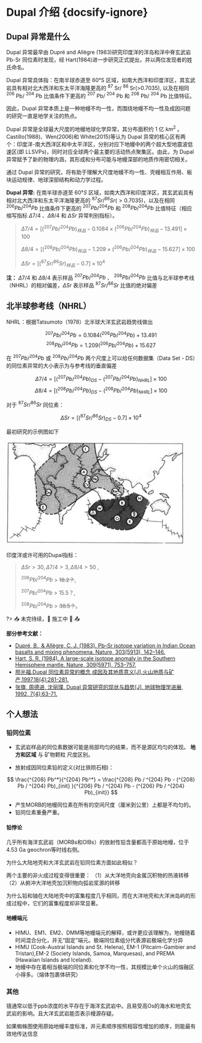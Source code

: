 # Dupal 介绍 {docsify-ignore}

## Dupal 异常是什么

Dupal 异常最早由 Dupré and Allègre (1983)研究印度洋的洋岛和洋中脊玄武岩 Pb-Sr 同位素时发现，经 Hart(1984)进一步研究正式提出，并以两位发现者的姓氏命名。

Dupal 异常具体指：在南半球赤道至 60°S 区域，如南大西洋和印度洋区，其玄武岩具有相对北大西洋和东太平洋海隆更高的 $^{87}$ Sr/ $^{86}$ Sr(>0.7035), 以及在相同 $^{206}$ Pb/ $^{204}$ Pb 比值条件下更高的 $^{207}$ Pb/ $^{204}$ Pb 和 $^{208}$ Pb/ $^{204}$ Pb 比值特征。

因此，Dupal 异常本质上是一种地幔不均一性，而围绕地幔不均一性及成因问题的研究一直是地学关注的热点。

Dupal 异常是全球最大尺度的地幔地球化学异常，其分布面积约 1 亿 $km^2$ 。Castillo(1988)、Wen(2006)和 White(2015)等认为 Dupal 异常的核心区有两个：印度洋-南大西洋区和中太平洋区，分别对应下地幔中的两个超大型地震波低速区(即 LLSVPs)，同时对应全球两个最主要的活动热点聚集区。由此，为 Dupal 异常赋予了新的物理内涵，其形成和分布可能与地幔深部的地质作用密切相关。

通过 Dupal 异常的研究，将有助于理解大尺度地幔不均一性、壳幔相互作用、板块运动规律、地球深部结构和动力学过程。

**Dupal 异常:**
在南半球赤道至 $60°S$ 区域，如南大西洋和印度洋区，其玄武岩具有相对北大西洋和东太平洋海隆更高的
$^{87} Sr/ ^{86}Sr (>0.7035)$，以及在相同 $^{206} Pb/ ^{204} Pb$ 比值条件下更高的 $^{207} Pb/ ^{204} Pb$ 和 $^{208} Pb/ ^{204} Pb$ 比值特征（相应缩写指标 $\Delta 7/4$ 、$\Delta 8/4$ 和 $\Delta Sr$ 异常判别指标）。

> $\Delta 7/4=[(^{207} Pb/ ^{204} Pb)_{样品}-0.1084×(^{206} Pb/ ^{204} Pb)_{样品}-13.491]×100$
>
> $\Delta 8/4=[(^{208} Pb/ ^{204} Pb)_{样品}-1.209×(^{206} Pb/ ^{204} Pb)_{样品}-15.627]×100$
>
> $\Delta Sr=[(^{87} Sr/ ^{86} Sr)_{样品}-0.7]×10^4$

**注：** $\Delta 7/4$ 和 $\Delta 8/4$ 表示样品 $^{207} Pb/ ^{204} Pb$ 、 $^{208} Pb/ ^{204} Pb$ 比值与北半球参考线（NHRL）的相对偏差，$\Delta Sr$ 表示样品 $^{87} Sr/ ^{86} Sr$ 比值的绝对偏差

## 北半球参考线（NHRL）

NHRL：根据Tatsumoto（1978）北半球大洋玄武岩趋势线做出

$$ ^{207}Pb / ^{204}Pb = 0.1084(^{206}Pb / ^{204}Pb) + 13.491 $$
$$ ^{208}Pb / ^{204}Pb = 1.209(^{206}Pb / ^{204}Pb) + 15.627 $$

在 $^{207}Pb / ^{204}Pb$ 或 $^{208}Pb / ^{204}Pb$ 两个尺度上可以给任何数据集（Data Set - DS）的同位素异常的大小表示为与参考线的垂直偏差

$$\Delta 7/4=[(^{207} Pb/ ^{204} Pb)_{DS}-(^{207} Pb/ ^{204} Pb)_{NHRL}]×100$$
$$\Delta 8/4=[(^{208} Pb/ ^{204} Pb)_{DS}-(^{208} Pb/ ^{204} Pb)_{NHRL}]×100$$

对于 $^{87} Sr/ ^{86}Sr$ 同位素：

$$\Delta Sr=[(^{87} Sr/ ^{86} Sr)_{DS}-0.7]×10^4$$

最初研究的示例图如下

![Dupal示例图1](./Dupal/Dupal1.jpg?center)

印度洋或许可用的Dupal指标：

> $\Delta Sr>30, \Delta 7/4>3, \Delta 8/4>50$ ,
>
> $^{206} Pb/ ^{204} Pb$ > ~~18.2？~~,
>
> $^{207} Pb/ ^{204} Pb$ > 15.5？,
>
> $^{208} Pb/ ^{204} Pb$ > ~~38.5？~~。

?> 📥 未完待续，🚢 施工中 🚧 📤

**部分参考文献：**

- [Dupré, B., & Allègre, C. J. (1983). Pb–Sr isotope variation in Indian Ocean basalts and mixing phenomena. Nature, 303(5913), 142–146.](https://doi.org/10.1038/303142a0)
- [Hart, S. R. (1984). A large-scale isotope anomaly in the Southern Hemisphere mantle. Nature, 309(5971), 753–757.](https://doi.org/10.1038/309753a0)
- [邢光福.Dupal 同位素异常的概念,成因及其地质意义[J].火山地质与矿产,1997,18(4):281-281.](../Page/Brief/Dupal/Dupal同位素异常的概念、成因及其地质意义.pdf ":ignore")
- [张旗, 周德进, 沈丽璞. Dupal 异常研究的现状与趋势[J]. 地球物理学进展, 1992, 7(4):63-71.](../Page/Brief/Dupal/Dupal异常研究的现状与趋势.pdf ":ignore")

## 个人想法

### 铅同位素

- 玄武岩样品的同位素数据可能是局部均匀的结果，而不是源区均匀的体现。 **地方和区域** 与 矿物颗粒 尺度区别。

- 放射成因同位素铅的定义(对比铁陨石相)：

$$ \frac{^{208} Pb^*}{^{204} Pb^*} = \frac{^{208} Pb / ^{204} Pb - (^{208} Pb / ^{204} Pb)_{init} }{^{206} Pb / ^{204} Pb - (^{206} Pb / ^{204} Pb)_{init}} $$

- 产生MORB的地幔同位素在所有的空间尺度（厘米到公里）上都是不均匀的。
- 铅同位素重叠严重。

#### 铅悖论

几乎所有海洋玄武岩（MORBs和OIBs）的放射性铅含量都高于原始地幔，位于4.53 Ga geochron等时线右侧。

为什么大陆地壳和大洋玄武岩在铅同位素方面如此相似？

两个主要的非火成过程变得很重要：
（1）从大洋地壳向金属沉积物的热液转移
（2）从俯冲大洋地壳加沉积物向弧岩浆源的转移

为什么铅和铀在大陆地壳中的富集程度几乎相同，而在大洋地壳和大洋洲岛屿的形成过程中，它们的富集程度却非常显著。

#### 地幔端元

- HIMU、EM1、EM2、DMM等地幔端元的解释，或许更应该理解为，地幔随着时间混合分化，并无“固定”端元。极端同位素组分代表源岩极端化学分异
- HIMU (Cook-Austral Islands and St. Helena), EM-1 (Pitcairn-Gambier and Tristan),EM-2 (Society Islands, Samoa, Marquesas), and PREMA (Hawaiian Islands and Iceland).
- 地幔中存在着相当极端的同位素和化学不均一性，其规模比单个火山的熔融区小得多。（熔体包裹体研究）

### 其他

锇通常以低于ppb浓度的水平存在于海洋玄武岩中。且易受高Os的海水和地壳玄武岩的影响。且大洋玄武岩能否表示幔源存疑。

如果蜘蛛图使用原始地幔丰度标准，并元素顺序按照相容性增加的顺序，则能最有效地传达信息
